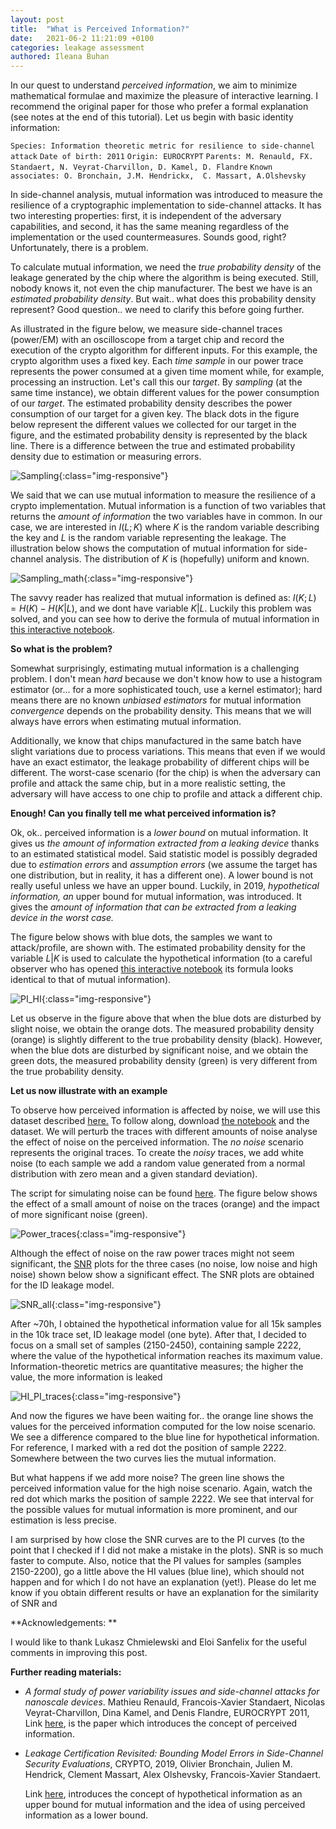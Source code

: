 ```yaml
---
layout: post
title:  "What is Perceived Information?"
date:   2021-06-2 11:21:09 +0100
categories: leakage assessment
authored: Ileana Buhan
---
```


In our quest to understand *perceived information*, we aim to minimize mathematical formulae and maximize the pleasure of interactive learning. I recommend the original paper for those who prefer a formal explanation (see notes at the end of this tutorial). Let us begin with basic identity information:

`Species: Information theoretic metric for resilience to side-channel attack`
`Date of birth: 2011`
`Origin: EUROCRYPT`
`Parents: M. Renauld, FX. Standaert, N. Veyrat-Charvillon, D. Kamel, D. Flandre`
`Known associates: O. Bronchain, J.M. Hendrickx,  C. Massart, A.Olshevsky`

In side-channel analysis, mutual information was introduced to measure the resilience of a cryptographic implementation to side-channel attacks. It has two interesting properties: first, it is independent of the adversary capabilities, and second, it has the same meaning regardless of the implementation or the used countermeasures. Sounds good, right? Unfortunately, there is a problem. 

To calculate mutual information, we need the *true probability density* of the leakage generated by the chip where the algorithm is being executed. Still, nobody knows it, not even the chip manufacturer. The best we have is an *estimated probability density*. But wait.. what does this probability density represent? Good question.. we need to clarify this before going further.  

As illustrated in the figure below, we measure side-channel traces (power/EM) with an oscilloscope from a target chip and record the execution of the crypto algorithm for different inputs. For this example, the crypto algorithm uses a fixed key. Each *time sample* in our power trace represents the power consumed at a given time moment while, for example, processing an instruction. Let's call this our *target*. By *sampling* (at the same time instance), we obtain different values for the power consumption of our *target*. The estimated probability density describes the power consumption of our target for a given key. The black dots in the figure below represent the different values we collected for our target in the figure, and the estimated probability density is represented by the black line. There is a difference between the true and estimated probability density due to estimation or measuring errors.

![Sampling]({{site.url}}/assets/img/PI-tutorial/Sampling.png){:class="img-responsive"}

We said that we can use mutual information to measure the resilience of a crypto implementation. Mutual information is a function of two variables that returns the *amount of information* the two variables have in common.   In our case, we are interested in $I(L;K)$ where  $K$ is the random variable describing the key and $L$ is the random variable representing the leakage. The illustration below shows the computation of mutual information for side-channel analysis. The distribution of $K$ is (hopefully) uniform and known. 

![Sampling_math]({{site.url}}/assets/img/PI-tutorial/MI_SCA.png){:class="img-responsive"} 

The savvy reader has realized that mutual information is defined as: $I(K;L)=H(K)-H(K|L)$, and we dont have variable $K|L$. Luckily this problem was solved, and you can see how to derive the formula of mutual information in [this interactive notebook](https://github.com/ileanabuhan/Tutorial-on-entropies/blob/master/Mutual%20Entropy%20for%20SCA%20%20with%20bounds.ipynb).  

**So what is the problem?**

Somewhat surprisingly, estimating mutual information is a challenging problem. I don't mean *hard* because we don't know how to use a histogram estimator (or... for a more sophisticated touch, use a kernel estimator); hard means there are no known *unbiased estimators* for mutual information *convergence* depends on the probability density. This means that we will always have errors when estimating mutual information. 

Additionally, we know that chips manufactured in the same batch have slight variations due to process variations. This means that even if we would have an exact estimator, the leakage probability of different chips will be different. The worst-case scenario (for the chip) is when the adversary can profile and attack the same chip, but in a more realistic setting, the adversary will have access to one chip to profile and attack a different chip.

**Enough!  Can you finally tell me what perceived information is?**

Ok, ok.. perceived information is a *lower bound* on mutual information. It gives us *the amount of information extracted from a leaking device* thanks to an estimated statistical model. Said statistic model is possibly degraded due to *estimation errors* and *assumption errors* (we assume the target has one distribution, but in reality, it has a different one). A lower bound is not really useful unless we have an upper bound. Luckily, in 2019, *hypothetical information, an* upper bound for mutual information, was introduced. It gives the *amount of information that can be extracted from a leaking device in the worst case.*

The figure below shows with  blue dots, the samples we want to attack/profile, are shown with. The estimated probability density for the variable $L|K$  is used to calculate the hypothetical information (to a careful observer who has opened [this interactive notebook](https://github.com/ileanabuhan/Tutorial-on-entropies/blob/master/Mutual%20Entropy%20for%20SCA%20%20with%20bounds.ipynb) its formula looks identical to that of mutual information). 

![PI_HI]({{site.url}}/assets/img/PI-tutorial/PI_HI.png){:class="img-responsive"} 

Let us observe in the figure above that when the blue dots are disturbed by slight noise, we obtain the orange dots. The measured probability density (orange) is slightly different to the true probability density (black). However, when the blue dots are disturbed by significant noise, and we obtain the green dots, the measured probability density (green) is  very different from the true probability density. 

**Let us now illustrate with an example**

To observe how perceived information is affected by noise, we will use this dataset described [here.](https://ileanabuhan.github.io/general/2021/05/07/SNR-tutorial.html) To follow along, download [the notebook](https://github.com/ileanabuhan/LeakageAssessment/blob/main/What_is_PI.ipynb) and the dataset. We will perturb the traces with different amounts of noise analyse the effect of noise on the perceived information. The *no noise* scenario represents the original traces. To create the *noisy* traces, we add white noise (to each sample we add a random value generated from a normal distribution with zero mean and a given standard deviation). 

The script for simulating noise can be found [here](https://github.com/ileanabuhan/LeakageAssessment/blob/main/Adding_simulation_noise.ipynb). The figure below shows the effect of a small amount of noise on the traces (orange) and the impact of more significant noise (green).

![Power_traces]({{site.url}}/assets/img/PI-tutorial/Power_traces.png){:class="img-responsive"} 

Although the effect of noise on the raw power traces might not seem significant, the [SNR](https://ileanabuhan.github.io/general/2021/05/07/SNR-tutorial.html) plots for the three cases (no noise, low noise and high noise) shown below show a significant effect. The SNR plots are obtained for the ID leakage model. 

![SNR_all]({{site.url}}/assets/img/PI-tutorial/SNR_all.png){:class="img-responsive"} 

After ~70h, I obtained the hypothetical information value for all 15k samples in the 10k trace set, ID leakage model (one byte). After that,  I decided to focus on a small set of samples (2150-2450), containing sample 2222, where the value of the hypothetical information reaches its maximum value. Information-theoretic metrics are quantitative measures; the higher the value, the more information is leaked 

![HI_PI_traces]({{site.url}}/assets/img/PI-tutorial/HI_PI_traces.png){:class="img-responsive"} 

And now the figures we have been waiting for.. the orange line shows the values for the perceived information computed for the low noise scenario. We see a difference compared to the blue line for hypothetical information. For reference, I marked with a red dot the position of sample 2222. Somewhere between the two curves lies the mutual information. 

But what happens if we add more noise?  The green line shows the perceived information value for the high noise scenario. Again, watch the red dot which marks the position of sample 2222. We see that interval for the possible values for mutual information is more prominent, and our estimation is less precise.

I am surprised by how close the SNR curves are to the PI curves (to the point that I checked if I did not make a mistake in the plots). SNR is so much faster to compute. Also, notice that the PI values for samples (samples 2150-2200), go a little above the HI values (blue line), which should not happen and for which I do not have an explanation (yet!).  Please do let me know if you obtain different results or have an explanation for the similarity of SNR and 

**Acknowledgements: **

I would like to thank Lukasz  Chmielewski and Eloi Sanfelix for the useful comments in improving this post. 

**Further reading materials:**

- *A formal study of power variability issues and side-channel attacks for nanoscale devices*. Mathieu Renauld, Francois-Xavier Standaert, Nicolas Veyrat-Charvillon, Dina Kamel, and Denis Flandre, EUROCRYPT 2011,  Link [here](https://link.springer.com/chapter/10.1007/978-3-642-20465-4_8), is the paper which introduces the concept of perceived information. 

- *Leakage Certification Revisited: Bounding Model Errors in Side-Channel Security Evaluations*, CRYPTO, 2019, Olivier Bronchain,  Julien M. Hendrick, Clement Massart, Alex Olshevsky, Francois-Xavier Standaert. 

  Link [here](https://link.springer.com/chapter/10.1007/978-3-030-26948-7_25), introduces the concept of hypothetical information as an upper bound for mutual information and the idea of using perceived information as a lower bound.

  

  

